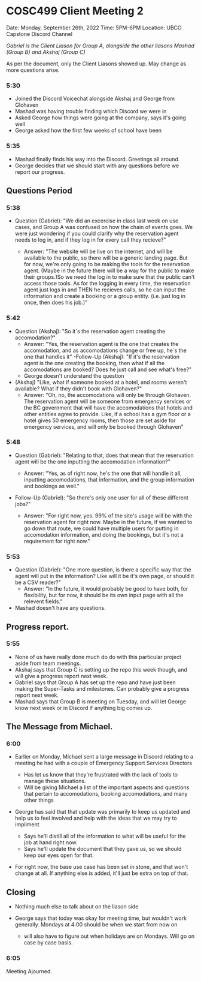 # COSC499 Client Meeting 2
Date: Monday, September 26th, 2022
Time: 5PM-6PM
Location: UBCO Capstone Discord Channel

*Gabriel is the Client Liason for Group A, alongside the other liasons Mashad (Group B) and Akshaj (Group C)*

As per the document, only the Client Liasons showed up. May change as more questions arise.

### 5:30
- Joined the Discord Voicechat alongside Akshaj and George from Glohaven
- Mashad was having trouble finding which Discord we were in
- Asked George how things were going at the company, says it's going well
- George asked how the first few weeks of school have been

### 5:35
- Mashad finally finds his way into the Discord. Greetings all around.
- George decides that we should start with any questions before we report our progress.


## Questions Period
### 5:38
 - Question (Gabriel): "We did an excercise in class last week on use cases, and Group A was confused on how the chain of events goes. We were just wondering if you could clarify why the reservation agent needs to log in, and if they log in for every call they recieve?"

	- Answer: "The website will be live on the internet, and will be available to the public, so there will be a generic landing page. But for now, we're only going to be making the tools for the reservation agent. (Maybe in the future there will be a way for the public to make their groups.)So we need the log in to make sure that the public can't access those tools. As for the logging in every time, the reservation agent just logs in and THEN he recieves calls, so he can input the information and create a booking or a group entity. (i.e. just log in once, then does his job.)"

### 5:42
- Question (Akshaj): "So it`s the reservation agent creating the accomodation?"
	- Answer: "Yes, the reservation agent is the one that creates the accomodation, and as accomodations change or free up, he`s the one that handles it"
-Follow-Up (Akshaj): "If it's the reservation agent is the one creating the booking, then what if all the accomodations are booked? Does he just call and see what's free?"
	- George doesn't understand the question
- (Akshaj)	    "Like, what if someone booked at a hotel, and rooms weren't available? What if they didn't book with Glohaven?"
	- Answer: "Oh, no, the accomodations will only be through Glohaven.
		 The reservation agent will be someone from emergency services or the BC government that will have the accomodations that hotels and other entities agree to provide.
		 Like, if a school has a gym floor or a hotel gives 50 emergency rooms, then those are set aside for emergency services, and will only be booked through Glohaven"

### 5:48
- Question (Gabriel): "Relating to that, does that mean that the reservation agent will be the one inputting the accomodation information?"
	- Answer: "Yes, as of right now, he's the one that will handle it all, inputting accomodations, that information, and the group information and bookings as well."

- Follow-Up (Gabriel): "So there's only one user for all of these different jobs?"
	- Answer: "For right now, yes. 99% of the site's usage will be with the reservation agent for right now. Maybe in the future, if we wanted to go down that route, we could have multiple users for putting in accomodation information, and doing the bookings, but it's not a requirement for right now."

### 5:53
- Question (Gabriel): "One more question, is there a specific way that the agent will put in the information? Like will it be it's own page, or should it be a CSV reader?"
	- Answer: "In the future, it would probably be good to have both, for flexibility, but for now, it should be its own input page with all the relevent fields."
- Mashad doesn't have any questions.

## Progress report.
### 5:55 
- None of us have really done much do do with this particular project aside from team meetings.
- Akshaj says that Group C is setting up the repo this week though, and will give a progress report next week.
- Gabriel says that Group A has set up the repo and have just been making the Super-Tasks and milestones. Can probably give a progress report next week.
- Mashad says that Group B is meeting on Tuesday, and will let George know next week or in Discord if anything big comes up.

## The Message from Michael.
### 6:00
- Earlier on Monday, Michael sent a large message in Discord relating to a meeting he had with a couple of Emergency Support Services Directors
	- Has let us know that they're frustrated with the lack of tools to manage these situations.
	- Will be giving Michael a list of the important aspects and questions that pertain to accomodations, booking accomodations, and many other things
	
- George has said that that update was primarily to keep us updated and help us to feel involved and help with the ideas that we may try to impliment
	- Says he'll distill all of the information to what will be useful for the job at hand right now.
	- Says he'll update the document that they gave us, so we should keep our eyes open for that.

- For right now, the base use case has been set in stone, and that won't change at all. If anything else is added, it'll just be extra on top of that.

## Closing

- Nothing much else to talk about on the liason side

- George says that today was okay for meeting time, but wouldn't work generally. Mondays at 4:00 should be when we start from now on
	- will also have to figure out when holidays are on Mondays. Will go on case by case basis.

### 6:05
Meeting Ajourned.

